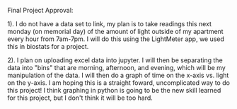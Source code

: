 Final Project Approval:

1). I do not have a data set to link, my plan is to take readings this next monday (on memorial day) of the amount of light outside of my apartment every hour from 7am-7pm. I will do this using the LightMeter app, we used this in biostats for a project. 

2). I plan on uploading excel data into jupyter. I will then be separating the data into "bins" that are morning, afternoon, and evening, which will be my manipulation of the data. I will then do a graph of time on the x-axis vs. light on the y-axis. I am hoping this is a straight foward, uncomplicated way to do this project! I think graphing in python is going to be the new skill learned for this project, but I don't think it will be too hard. 

